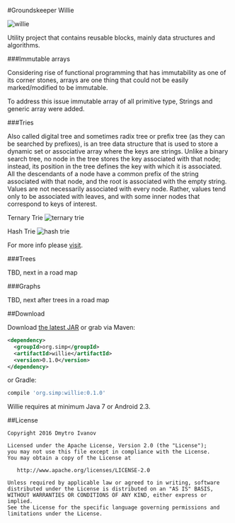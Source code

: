 #Groundskeeper Willie

![willie](https://upload.wikimedia.org/wikipedia/en/d/dc/GroundskeeperWillie.png)

Utility project that contains reusable blocks, mainly data structures and algorithms.

###Immutable arrays

Considering rise of functional programming that has immutability as one of its corner stones, arrays
are one thing that could not be easily marked/modified to be immutable. 

To address this issue immutable array of all primitive type, Strings and generic array were added.

###Tries

Also called digital tree and sometimes radix tree or prefix tree (as they can be searched by prefixes), 
is an tree data structure that is used to store a dynamic set or associative array where the keys are strings. 
Unlike a binary search tree, no node in the tree stores the key associated with that node; instead, 
its position in the tree defines the key with which it is associated. All the descendants of a node have 
a common prefix of the string associated with that node, and the root is associated with the empty string. 
Values are not necessarily associated with every node. Rather, values tend only to be associated with 
leaves, and with some inner nodes that correspond to keys of interest.

Ternary Trie
![ternary trie](https://upload.wikimedia.org/wikipedia/commons/b/be/Trie_example.svg)

Hash Trie
![hash trie](https://www.cs.duke.edu/courses/fall07/cps100e/class/05_Tries/trie.jpg)

For more info please [visit][1].

###Trees

TBD, next in a road map

###Graphs

TBD, next after trees in a road map

##Download

Download [the latest JAR][1] or grab via Maven:
```xml
<dependency>
  <groupId>org.simp</groupId>
  <artifactId>willie</artifactId>
  <version>0.1.0</version>
</dependency>
```
or Gradle:
```groovy
compile 'org.simp:willie:0.1.0'
```

Willie requires at minimum Java 7 or Android 2.3.

##License

    Copyright 2016 Dmytro Ivanov

    Licensed under the Apache License, Version 2.0 (the "License");
    you may not use this file except in compliance with the License.
    You may obtain a copy of the License at

       http://www.apache.org/licenses/LICENSE-2.0

    Unless required by applicable law or agreed to in writing, software
    distributed under the License is distributed on an "AS IS" BASIS,
    WITHOUT WARRANTIES OR CONDITIONS OF ANY KIND, either express or implied.
    See the License for the specific language governing permissions and
    limitations under the License.

 [1]: https://en.wikipedia.org/wiki/Trie